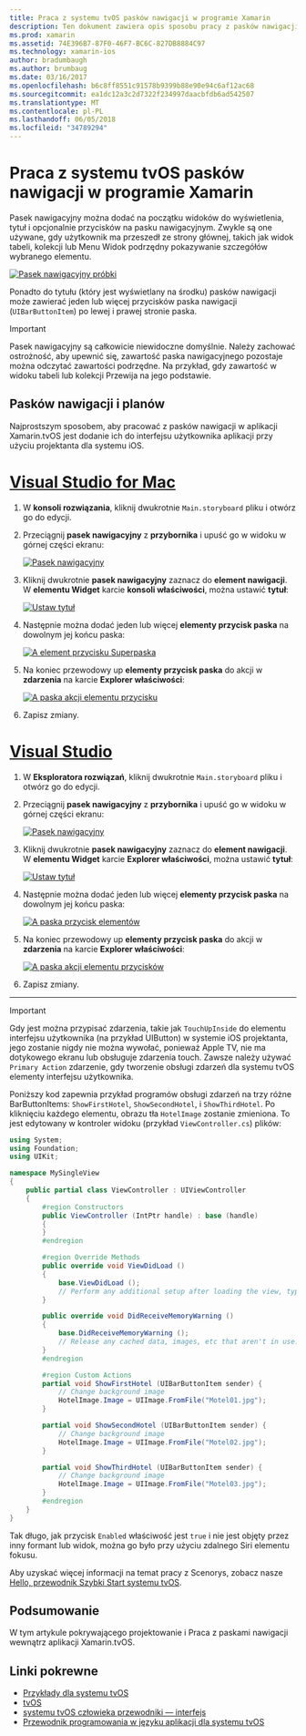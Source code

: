 ```yaml
---
title: Praca z systemu tvOS pasków nawigacji w programie Xamarin
description: Ten dokument zawiera opis sposobu pracy z pasków nawigacji w systemu tvOS aplikacji skompilowanej za pomocą platformy Xamarin. Go w tym artykule omówiono konfigurowanie pasków nawigacji w scenorysu i reagowanie na zdarzenia z tych przycisków.
ms.prod: xamarin
ms.assetid: 74E396B7-87F0-46F7-BC6C-827DB8884C97
ms.technology: xamarin-ios
author: bradumbaugh
ms.author: brumbaug
ms.date: 03/16/2017
ms.openlocfilehash: b6c8ff8551c91578b9399b88e90e94c6af12ac68
ms.sourcegitcommit: ea1dc12a3c2d7322f234997daacbfdb6ad542507
ms.translationtype: MT
ms.contentlocale: pl-PL
ms.lasthandoff: 06/05/2018
ms.locfileid: "34789294"
---
```

# <a name="working-with-tvos-navigation-bars-in-xamarin"></a>Praca z systemu tvOS pasków nawigacji w programie Xamarin

Pasek nawigacyjny można dodać na początku widoków do wyświetlenia, tytuł i opcjonalnie przycisków na pasku nawigacyjnym. Zwykle są one używane, gdy użytkownik ma przeszedł ze strony głównej, takich jak widok tabeli, kolekcji lub Menu Widok podrzędny pokazywanie szczegółów wybranego elementu.

[![](navigation-bars-images/navbar01.png "Pasek nawigacyjny próbki")](navigation-bars-images/navbar01.png#lightbox)

Ponadto do tytułu (który jest wyświetlany na środku) pasków nawigacji może zawierać jeden lub więcej przycisków paska nawigacji (`UIBarButtonItem`) po lewej i prawej stronie paska.

> [!IMPORTANT]
> Pasek nawigacyjny są całkowicie niewidoczne domyślnie. Należy zachować ostrożność, aby upewnić się, zawartość paska nawigacyjnego pozostaje można odczytać zawartości podrzędne. Na przykład, gdy zawartość w widoku tabeli lub kolekcji Przewija na jego podstawie.

<a name="Navigation-Bars-and-Storyboards" />

## <a name="navigation-bars-and-storyboards"></a>Pasków nawigacji i planów

Najprostszym sposobem, aby pracować z pasków nawigacji w aplikacji Xamarin.tvOS jest dodanie ich do interfejsu użytkownika aplikacji przy użyciu projektanta dla systemu iOS.

# <a name="visual-studio-for-mactabvsmac"></a>[Visual Studio for Mac](#tab/vsmac)

1. W **konsoli rozwiązania**, kliknij dwukrotnie `Main.storyboard` pliku i otwórz go do edycji.
1. Przeciągnij **pasek nawigacyjny** z **przybornika** i upuść go w widoku w górnej części ekranu: 

    [![](navigation-bars-images/navbar02.png "Pasek nawigacyjny")](navigation-bars-images/navbar02.png#lightbox)
1. Kliknij dwukrotnie **pasek nawigacyjny** zaznacz do **element nawigacji**. W **elementu Widget** karcie **konsoli właściwości**, można ustawić **tytuł**: 

    [![](navigation-bars-images/navbar03.png "Ustaw tytuł")](navigation-bars-images/navbar03.png#lightbox)
1. Następnie można dodać jeden lub więcej **elementy przycisk paska** na dowolnym jej końcu paska: 

    [![](navigation-bars-images/navbar04.png "A element przycisku Superpaska")](navigation-bars-images/navbar04.png#lightbox)
1. Na koniec przewodowy up **elementy przycisk paska** do akcji w **zdarzenia** na karcie **Explorer właściwości**: 

    [![](navigation-bars-images/navbar05.png "A paska akcji elementu przycisku")](navigation-bars-images/navbar05.png#lightbox)
1. Zapisz zmiany.


# <a name="visual-studiotabvswin"></a>[Visual Studio](#tab/vswin)


1. W **Eksploratora rozwiązań**, kliknij dwukrotnie `Main.storyboard` pliku i otwórz go do edycji.
1. Przeciągnij **pasek nawigacyjny** z **przybornika** i upuść go w widoku w górnej części ekranu: 

    [![](navigation-bars-images/navbar02-vs.png "Pasek nawigacyjny")](navigation-bars-images/navbar02-vs.png#lightbox)
1. Kliknij dwukrotnie **pasek nawigacyjny** zaznacz do **element nawigacji**. W **elementu Widget** karcie **Explorer właściwości**, można ustawić **tytuł**: 

    [![](navigation-bars-images/navbar03-vs.png "Ustaw tytuł")](navigation-bars-images/navbar03-vs.png#lightbox)
1. Następnie można dodać jeden lub więcej **elementy przycisk paska** na dowolnym jej końcu paska: 

    [![](navigation-bars-images/navbar04-vs.png "A paska przycisk elementów")](navigation-bars-images/navbar04-vs.png#lightbox)
1. Na koniec przewodowy up **elementy przycisk paska** do akcji w **zdarzenia** na karcie **Explorer właściwości**: 

    [![](navigation-bars-images/navbar05-vs.png "A paska akcji elementu przycisków")](navigation-bars-images/navbar05-vs.png#lightbox)
1. Zapisz zmiany.


-----

> [!IMPORTANT]
> Gdy jest można przypisać zdarzenia, takie jak `TouchUpInside` do elementu interfejsu użytkownika (na przykład UIButton) w systemie iOS projektanta, jego zostanie nigdy nie można wywołać, ponieważ Apple TV, nie ma dotykowego ekranu lub obsługuje zdarzenia touch. Zawsze należy używać `Primary Action` zdarzenie, gdy tworzenie obsługi zdarzeń dla systemu tvOS elementy interfejsu użytkownika.

Poniższy kod zapewnia przykład programów obsługi zdarzeń na trzy różne BarButtonItems: `ShowFirstHotel`, `ShowSecondHotel`, i `ShowThirdHotel`. Po kliknięciu każdego elementu, obrazu tła `HotelImage` zostanie zmieniona. To jest edytowany w kontroler widoku (przykład `ViewController.cs`) plików:

```csharp
using System;
using Foundation;
using UIKit;

namespace MySingleView
{
    public partial class ViewController : UIViewController
    {
        #region Constructors
        public ViewController (IntPtr handle) : base (handle)
        {
        }
        #endregion

        #region Override Methods
        public override void ViewDidLoad ()
        {
            base.ViewDidLoad ();
            // Perform any additional setup after loading the view, typically from a nib.
        }

        public override void DidReceiveMemoryWarning ()
        {
            base.DidReceiveMemoryWarning ();
            // Release any cached data, images, etc that aren't in use.
        }
        #endregion

        #region Custom Actions
        partial void ShowFirstHotel (UIBarButtonItem sender) {
            // Change background image
            HotelImage.Image = UIImage.FromFile("Motel01.jpg");
        }

        partial void ShowSecondHotel (UIBarButtonItem sender) {
            // Change background image
            HotelImage.Image = UIImage.FromFile("Motel02.jpg");
        }

        partial void ShowThirdHotel (UIBarButtonItem sender) {
            // Change background image
            HotelImage.Image = UIImage.FromFile("Motel03.jpg");
        }
        #endregion
    }
}
```

Tak długo, jak przycisk `Enabled` właściwość jest `true` i nie jest objęty przez inny formant lub widok, można go było przy użyciu zdalnego Siri elementu fokusu.

Aby uzyskać więcej informacji na temat pracy z Scenorys, zobacz nasze [Hello, przewodnik Szybki Start systemu tvOS](~/ios/tvos/get-started/hello-tvos.md). 

<a name="Summary" />

## <a name="summary"></a>Podsumowanie

W tym artykule pokrywającego projektowanie i Praca z paskami nawigacji wewnątrz aplikacji Xamarin.tvOS.



## <a name="related-links"></a>Linki pokrewne

- [Przykłady dla systemu tvOS](https://developer.xamarin.com/samples/tvos/all/)
- [tvOS](https://developer.apple.com/tvos/)
- [systemu tvOS człowieka przewodniki — interfejs](https://developer.apple.com/tvos/human-interface-guidelines/)
- [Przewodnik programowania w języku aplikacji dla systemu tvOS](https://developer.apple.com/library/prerelease/tvos/documentation/General/Conceptual/AppleTV_PG/)
